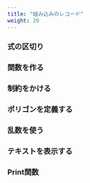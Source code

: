 ```yaml
---
title: "組み込みのレコード"
weight: 20
---
```


### 式の区切り
### 関数を作る
### 制約をかける
### ポリゴンを定義する
### 乱数を使う
### テキストを表示する
### Print関数
